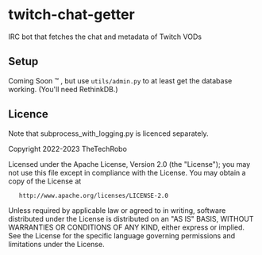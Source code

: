 # twitch-chat-getter
IRC bot that fetches the chat and metadata of Twitch VODs

## Setup
Coming Soon :tm: , but use `utils/admin.py` to at least get the database working. (You'll need RethinkDB.)

## Licence
Note that subprocess_with_logging.py is licenced separately.

   Copyright 2022-2023 TheTechRobo

   Licensed under the Apache License, Version 2.0 (the "License");
   you may not use this file except in compliance with the License.
   You may obtain a copy of the License at

       http://www.apache.org/licenses/LICENSE-2.0

   Unless required by applicable law or agreed to in writing, software
   distributed under the License is distributed on an "AS IS" BASIS,
   WITHOUT WARRANTIES OR CONDITIONS OF ANY KIND, either express or implied.
   See the License for the specific language governing permissions and
   limitations under the License.

